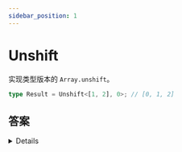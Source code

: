 ```yaml
---
sidebar_position: 1
---
```


# Unshift

实现类型版本的 `Array.unshift`。

```ts
type Result = Unshift<[1, 2], 0>; // [0, 1, 2]
```

## 答案

<details>
```ts
type Unshift<T extends readonly any[], U> = [U, ...T]
```

</details>
